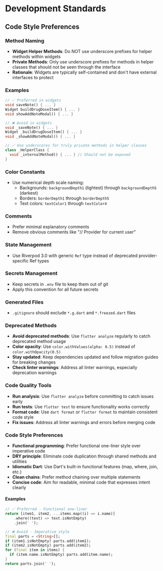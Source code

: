 # Development Standards

## Code Style Preferences

### Method Naming
- **Widget Helper Methods**: Do NOT use underscore prefixes for helper methods within widgets
- **Private Methods**: Only use underscore prefixes for methods in helper classes that should not be seen through the interface
- **Rationale**: Widgets are typically self-contained and don't have external interfaces to protect

### Examples
```dart
// ✅ Preferred in widgets
void saveNote() { ... }
Widget buildDrugDoseItem() { ... }
void showAddNoteModal() { ... }

// ❌ Avoid in widgets
void _saveNote() { ... }
Widget _buildDrugDoseItem() { ... }
void _showAddNoteModal() { ... }

// ✅ Use underscores for truly private methods in helper classes
class _HelperClass {
  void _internalMethod() { ... } // Should not be exposed
}
```

### Color Constants
- Use numerical depth scale naming:
  - Backgrounds: `backgroundDepth1` (lightest) through `backgroundDepth5` (darkest)
  - Borders: `borderDepth1` through `borderDepth5`
  - Text colors: `textColor1` through `textColor4`

### Comments
- Prefer minimal explanatory comments
- Remove obvious comments like "// Provider for current user"

### State Management
- Use Riverpod 3.0 with generic `Ref` type instead of deprecated provider-specific Ref types

### Secrets Management
- Keep secrets in `.env` file to keep them out of git
- Apply this convention for all future secrets

### Generated Files
- `.gitignore` should exclude `*.g.dart` and `*.freezed.dart` files

### Deprecated Methods
- **Avoid deprecated methods**: Use `flutter analyze` regularly to catch deprecated method usage
- **Color opacity**: Use `color.withValues(alpha: 0.5)` instead of `color.withOpacity(0.5)`
- **Stay updated**: Keep dependencies updated and follow migration guides for breaking changes
- **Check linter warnings**: Address all linter warnings, especially deprecation warnings

### Code Quality Tools
- **Run analysis**: Use `flutter analyze` before committing to catch issues early
- **Run tests**: Use `flutter test` to ensure functionality works correctly
- **Format code**: Use `dart format` or `flutter format` to maintain consistent code style
- **Fix issues**: Address all linter warnings and errors before merging code

### Code Style Preferences
- **Functional programming**: Prefer functional one-liner style over imperative code
- **DRY principle**: Eliminate code duplication through shared methods and utilities
- **Idiomatic Dart**: Use Dart's built-in functional features (map, where, join, etc.)
- **Clean chains**: Prefer method chaining over multiple statements
- **Concise code**: Aim for readable, minimal code that expresses intent clearly

#### Examples
```dart
// ✅ Preferred - Functional one-liner
return [item1, item2, ...items.map((i) => i.name)]
    .where((text) => text.isNotEmpty)
    .join(' ');

// ❌ Avoid - Imperative style
final parts = <String>[];
if (item1.isNotEmpty) parts.add(item1);
if (item2.isNotEmpty) parts.add(item2);
for (final item in items) {
  if (item.name.isNotEmpty) parts.add(item.name);
}
return parts.join(' ');
```
